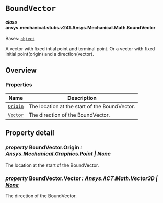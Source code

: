 <!-- vale off -->

<a id="boundvector"></a>

# `BoundVector`

<a id="ansys.mechanical.stubs.v241.Ansys.Mechanical.Math.BoundVector"></a>

#### *class* ansys.mechanical.stubs.v241.Ansys.Mechanical.Math.BoundVector

Bases: [`object`](https://docs.python.org/3/library/functions.html#object)

A vector with fixed intial point and terminal point.
Or a vector with fixed initial point(origin) and a direction(vector).

<!-- !! processed by numpydoc !! -->

<a id="overview"></a>

## Overview

### Properties

| Name | Description |
|-----------------------------------|-------------------------------------------------|
| [`Origin`](#BoundVector.Origin)   | The location at the start of the BoundVector.   |
| [`Vector`](#BoundVector.Vector)   | The direction of the BoundVector.               |

<a id="property-detail"></a>

## Property detail

<a id="BoundVector.Origin"></a>

### *property* BoundVector.Origin *: [Ansys.Mechanical.Graphics.Point](../Graphics/Point.md#ansys.mechanical.stubs.v241.Ansys.Mechanical.Graphics.Point) | [None](https://docs.python.org/3/library/constants.html#None)*

The location at the start of the BoundVector.

<!-- !! processed by numpydoc !! -->

<a id="BoundVector.Vector"></a>

### *property* BoundVector.Vector *: Ansys.ACT.Math.Vector3D | [None](https://docs.python.org/3/library/constants.html#None)*

The direction of the BoundVector.

<!-- !! processed by numpydoc !! -->
<!-- vale on -->
